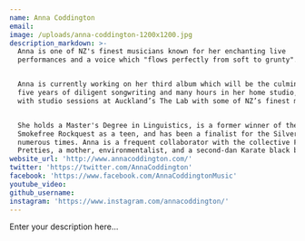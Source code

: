 ```yaml
---
name: Anna Coddington
email:
image: /uploads/anna-coddington-1200x1200.jpg
description_markdown: >-
  Anna is one of NZ's finest musicians known for her enchanting live
  performances and a voice which "flows perfectly from soft to grunty".


  Anna is currently working on her third album which will be the culmination of
  five years of diligent songwriting and many hours in her home studio, combined
  with studio sessions at Auckland’s The Lab with some of NZ’s finest musicians.


  She holds a Master's Degree in Linguistics, is a former winner of the
  Smokefree Rockquest as a teen, and has been a finalist for the Silver Scroll
  numerous times. Anna is a frequent collaborator with the collective Fly My
  Pretties, a mother, environmentalist, and a second-dan Karate black belt.
website_url: 'http://www.annacoddington.com/'
twitter: 'https://twitter.com/AnnaCoddington'
facebook: 'https://www.facebook.com/AnnaCoddingtonMusic'
youtube_video:
github_username:
instagram: 'https://www.instagram.com/annacoddington/'
---
```


Enter your description here...
